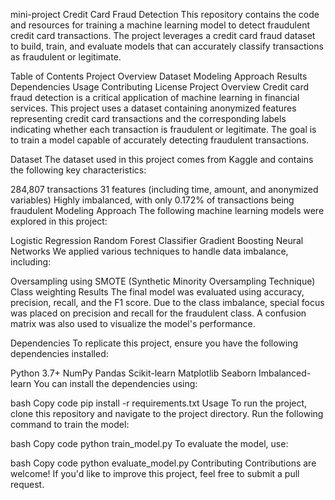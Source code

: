 mini-project
Credit Card Fraud Detection This repository contains the code and resources for training a machine learning model to detect fraudulent credit card transactions. The project leverages a credit card fraud dataset to build, train, and evaluate models that can accurately classify transactions as fraudulent or legitimate.

Table of Contents Project Overview Dataset Modeling Approach Results Dependencies Usage Contributing License Project Overview Credit card fraud detection is a critical application of machine learning in financial services. This project uses a dataset containing anonymized features representing credit card transactions and the corresponding labels indicating whether each transaction is fraudulent or legitimate. The goal is to train a model capable of accurately detecting fraudulent transactions.

Dataset The dataset used in this project comes from Kaggle and contains the following key characteristics:

284,807 transactions 31 features (including time, amount, and anonymized variables) Highly imbalanced, with only 0.172% of transactions being fraudulent Modeling Approach The following machine learning models were explored in this project:

Logistic Regression Random Forest Classifier Gradient Boosting Neural Networks We applied various techniques to handle data imbalance, including:

Oversampling using SMOTE (Synthetic Minority Oversampling Technique) Class weighting Results The final model was evaluated using accuracy, precision, recall, and the F1 score. Due to the class imbalance, special focus was placed on precision and recall for the fraudulent class. A confusion matrix was also used to visualize the model's performance.

Dependencies To replicate this project, ensure you have the following dependencies installed:

Python 3.7+ NumPy Pandas Scikit-learn Matplotlib Seaborn Imbalanced-learn You can install the dependencies using:

bash Copy code pip install -r requirements.txt Usage To run the project, clone this repository and navigate to the project directory. Run the following command to train the model:

bash Copy code python train_model.py To evaluate the model, use:

bash Copy code python evaluate_model.py Contributing Contributions are welcome! If you'd like to improve this project, feel free to submit a pull request.
